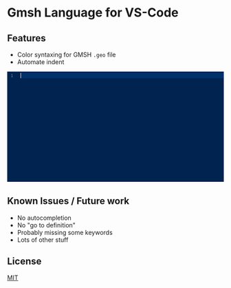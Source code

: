 # Gmsh Language for VS-Code

## Features

- Color syntaxing for GMSH `.geo` file
- Automate indent

![Screenshot](https://github.com/Bertbk/vscode-gmsh/raw/master/img/screen.gif)

## Known Issues / Future work

- No autocompletion
- No "go to definition"
- Probably missing some keywords
- Lots of other stuff

## License

[MIT](https://opensource.org/licenses/MIT)